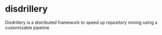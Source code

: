 # disdrillery
Disdrillery is a distributed framework to speed up repository mining using a customizable pipeline
